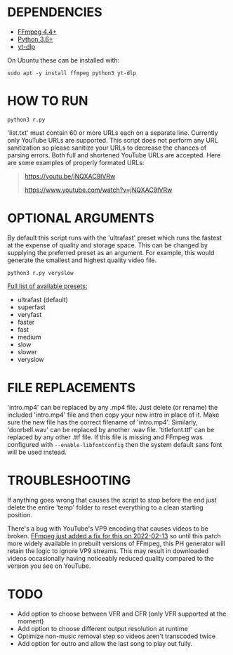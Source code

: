 # DEPENDENCIES
- [FFmpeg 4.4+](https://www.ffmpeg.org/)
- [Python 3.6+](https://www.python.org/)
- [yt-dlp](https://github.com/yt-dlp/yt-dlp)

On Ubuntu these can be installed with:

`sudo apt -y install ffmpeg python3 yt-dlp`

# HOW TO RUN
`python3 r.py`

'list.txt' must contain 60 or more URLs each on a separate line. Currently only YouTube URLs are supported. This script does not perform any URL sanitization so please sanitize your URLs to decrease the chances of parsing errors. Both full and shortened YouTube URLs are accepted. Here are some examples of properly formated URLs:
> https://youtu.be/jNQXAC9IVRw
> 
> https://www.youtube.com/watch?v=jNQXAC9IVRw

# OPTIONAL ARGUMENTS
By default this script runs with the 'ultrafast' preset which runs the fastest at the expense of quality and storage space. This can be changed by supplying the preferred preset as an argument. For example, this would generate the smallest and highest quality video file.

`python3 r.py veryslow`

[Full list of available presets:](https://trac.ffmpeg.org/attachment/wiki/Encode/H.264/encoding_time.png)
- ultrafast (default)
- superfast
- veryfast
- faster
- fast
- medium
- slow
- slower
- veryslow

# FILE REPLACEMENTS
'intro.mp4' can be replaced by any .mp4 file. Just delete (or rename) the included 'intro.mp4' file and then copy your new intro in place of it. Make sure the new file has the correct filename of 'intro.mp4'. Similarly, 'doorbell.wav' can be replaced by another .wav file. 'titlefont.ttf' can be replaced by any other .ttf file. If this file is missing and FFmpeg was configured with `--enable-libfontconfig` then the system default sans font will be used instead.

# TROUBLESHOOTING
If anything goes wrong that causes the script to stop before the end just delete the entire 'temp' folder to reset everything to a clean starting position.

There's a bug with YouTube's VP9 encoding that causes videos to be broken. [FFmpeg just added a fix for this on 2022-02-13](http://git.videolan.org/?p=ffmpeg.git;a=commitdiff;h=68595b46cb374658432fff998e82e5ff434557ac) so until this patch more widely available in prebuilt versions of FFmpeg, this PH generator will retain the logic to ignore VP9 streams. This may result in downloaded videos occasionally having noticeably reduced quality compared to the version you see on YouTube.

# TODO
- Add option to choose between VFR and CFR (only VFR supported at the moment)
- Add option to choose different output resolution at runtime
- Optimize non-music removal step so videos aren't transcoded twice
- Add option for outro and allow the last song to play out fully.
